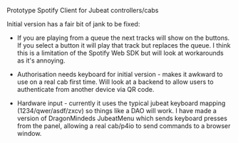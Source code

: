Prototype Spotify Client for Jubeat controllers/cabs

Initial version has a fair bit of jank to be fixed:

* If you are playing from a queue the next tracks will show on the buttons. If you select a button it will play that track but replaces the queue. I think this is a limitation of the Spotify Web SDK but will look at workarounds as it's annoying. 

* Authorisation needs keyboard for initial version - makes it awkward to use on a real cab first time. Will look at a backend to allow users to authenticate from another device via QR code.  

* Hardware input - currently it uses the typical jubeat keyboard mapping (1234/qwer/asdf/zxcv) so things like a DAO will work. I have made a version of DragonMindeds JubeatMenu which sends keyboard presses from the panel, allowing a real cab/p4io to send commands to a browser window.
